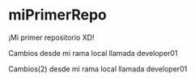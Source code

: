 # miPrimerRepo
¡Mi primer repositorio XD!

Cambios desde mi rama local llamada developer01

Cambios(2)  desde mi rama local llamada developer01